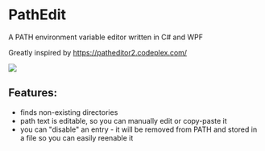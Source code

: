 PathEdit
========

A PATH environment variable editor written in C# and WPF

Greatly inspired by https://patheditor2.codeplex.com/

![](http://puu.sh/bT8Pf/fd64216eaa.png)

## Features:

- finds non-existing directories
- path text is editable, so you can manually edit or copy-paste it
- you can "disable" an entry - it will be removed from PATH and stored in a file so you can easily reenable it